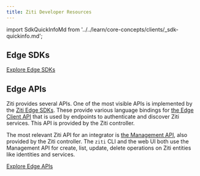 ```yaml
---
title: Ziti Developer Resources
---
```


import SdkQuickInfoMd from '../../learn/core-concepts/clients/_sdk-quickinfo.md';

## Edge SDKs

<SdkQuickInfoMd/>

[Explore Edge SDKs](../../reference/developer/sdk/index.mdx)

## Edge APIs

Ziti provides several APIs. One of the most visible APIs is implemented by the [Ziti Edge SDKs](./sdk/index.mdx). These provide various language bindings for [the Edge Client API](./api/index.md#edge-client-api) that is used by endpoints to authenticate and discover Ziti services. This API is provided by the Ziti controller.

The most relevant Ziti API for an integrator is [the Management API](./api/index.md#edge-management-api), also provided by the Ziti controller. The `ziti` CLI and the web UI both use the Management API for create, list, update, delete operations on Ziti entities like identities and services.

[Explore Edge APIs](./api/index.md)
